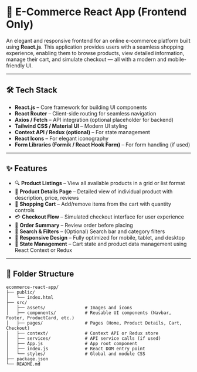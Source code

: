 # 🛒 E-Commerce React App (Frontend Only)

An elegant and responsive frontend for an online e-commerce platform built using **React.js**. This application provides users with a seamless shopping experience, enabling them to browse products, view detailed information, manage their cart, and simulate checkout — all with a modern and mobile-friendly UI.

---

## 🛠️ Tech Stack

- **React.js** – Core framework for building UI components  
- **React Router** – Client-side routing for seamless navigation  
- **Axios / Fetch** – API integration (optional placeholder for backend)  
- **Tailwind CSS / Material UI** – Modern UI styling  
- **Context API / Redux (optional)** – For state management  
- **React Icons** – For elegant iconography  
- **Form Libraries (Formik / React Hook Form)** – For form handling (if used)  

---

## ✨ Features

- 🔍 **Product Listings** – View all available products in a grid or list format  
- 📄 **Product Details Page** – Detailed view of individual product with description, price, reviews  
- 🛒 **Shopping Cart** – Add/remove items from the cart with quantity controls  
- 💳 **Checkout Flow** – Simulated checkout interface for user experience  
- 🧾 **Order Summary** – Review order before placing  
- 🔎 **Search & Filters** – (Optional) Search bar and category filters  
- 🌙 **Responsive Design** – Fully optimized for mobile, tablet, and desktop  
- 🧠 **State Management** – Cart state and product data management using React Context or Redux  

---

## 📁 Folder Structure

```plaintext
ecommerce-react-app/
├── public/
│   └── index.html
├── src/
│   ├── assets/               # Images and icons
│   ├── components/           # Reusable UI components (Navbar, Footer, ProductCard, etc.)
│   ├── pages/                # Pages (Home, Product Details, Cart, Checkout)
│   ├── context/              # Context API or Redux store
│   ├── services/             # API service calls (if used)
│   ├── App.js                # App root component
│   ├── index.js              # React DOM entry point
│   └── styles/               # Global and module CSS
├── package.json
└── README.md
